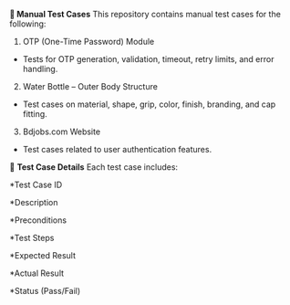 **🧪 Manual Test Cases**
This repository contains manual test cases for the following:

1. OTP (One-Time Password) Module
* Tests for OTP generation, validation, timeout, retry limits, and error handling.

2. Water Bottle – Outer Body Structure
* Test cases on material, shape, grip, color, finish, branding, and cap fitting.
  
3. Bdjobs.com Website
* Test cases related to user authentication features.

📄 **Test Case Details**
Each test case includes:

*Test Case ID  

*Description

*Preconditions

*Test Steps

*Expected Result

*Actual Result

*Status (Pass/Fail)

